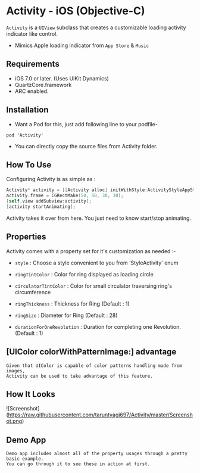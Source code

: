 # Activity - iOS (Objective-C)

`Activity` is a `UIView` subclass that creates a customizable loading activity indicator like control.
* Mimics Apple loading indicator from `App Store` & `Music`

## Requirements

* iOS 7.0 or later. (Uses UIKit Dynamics)
* QuartzCore.framework
* ARC enabled.

## Installation
* Want a Pod for this, just add following line to your podfile-
```
pod 'Activity'
```
* You can directly copy the source files from Activity folder.

## How To Use

Configuring Activity is as simple as :
```objective-c
Activity* activity = [[Activity alloc] initWithStyle:ActivityStyleAppStoreBlue];
activity.frame = CGRectMake(50, 50, 30, 30);
[self.view addSubview:activity];
[activity startAnimating];
```

Activity takes it over from here. You just need to know start/stop animating.

## Properties

Activity comes with a property set for it's customization as needed :-

* `style` : Choose a style convenient to you from 'StyleActivity' enum

* `ringTintColor` : Color for ring displayed as loading circle

* `circulatorTintColor` : Color for small circulator traversing ring's circumference
    
* `ringThickness` : Thickness for Ring (Default : 1)

* `ringSize` : Diameter for Ring (Default : 28)

* `durationForOneRevolution` : Duration for completing one Revolution. (Default : 1)
    
## [UIColor colorWithPatternImage:] advantage
    
    Given that UIColor is capable of color patterns handling made from images, 
    Activity can be used to take advantage of this feature.

## How It Looks
![Screenshot] (https://raw.githubusercontent.com/taruntyagi697/Activity/master/Screenshot.png)
    
## Demo App
    Demo app includes almost all of the property usages through a pretty basic example.
    You can go through it to see these in action at first.
